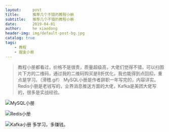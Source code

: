 ```yaml
---
layout:     post
title:      推荐几个不错的教程小册
subtitle:   推荐几个不错的教程小册
date:       2019-04-01
author:     he xiaodong
header-img: img/default-post-bg.jpg
catalog: true
tags:
    - 教程
    - 掘金小册
---
```


> 教程小册都看过，价格不是很贵，质量超级高，大佬们觉得不错，可以扫图片下方的二维码，通过我的二维码购买是8折优化，我也能得到点回扣，重点是学习。（滑稽.gif）
MySQL小册是作者辞职一年写完的，内容详实。Redis小册是老钱写的，业界消息推送方面的大佬，Kafka是美团大佬写的，很多是实战经验。

![MySQL小册](https://alpha2016.github.io/img/2019-04-01-mysql-book.png)

![Redis小册](https://alpha2016.github.io/img/2019-04-01-redis-book.png)

![Kafka小册](https://alpha2016.github.io/img/2019-04-01-kafka-book.png)
多学习，多赚钱。
